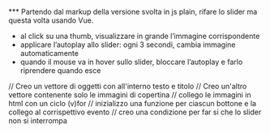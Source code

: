 *** Partendo dal markup della versione svolta in js plain, rifare lo slider ma questa volta usando Vue.

* al click su una thumb, visualizzare in grande l’immagine corrispondente
* applicare l’autoplay allo slider: ogni 3 secondi, cambia immagine automaticamente
* quando il mouse va in hover sullo slider, bloccare l’autoplay e farlo riprendere quando esce

// Creo un vettore di oggetti con all'interno testo e titolo
// Creo un'altro vettore contenente solo le immagini di copertina
// collego le immagini in html con un ciclo (v)for
// inizializzo una funzione per ciascun bottone e la collego al corrispettivo evento
// creo una condizione per far si che lo slider non si interrompa 